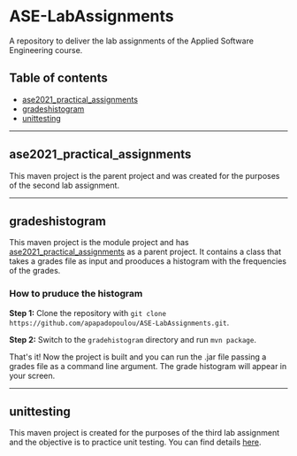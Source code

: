 # ASE-LabAssignments
A repository to deliver the lab assignments of the Applied Software Engineering course.

## <a name="table-of-contents"></a>Table of contents
* [ase2021_practical_assignments](#parent)
* [gradeshistogram](#grades-histogram)
* [unittesting](#unit-testing)

---

## <a name="parent"></a>ase2021_practical_assignments

This maven project is the parent project and was created for the purposes of the second lab assignment.

---

## <a name="grades-histogram"></a>gradeshistogram

This maven project is the module project and has [ase2021_practical_assignments](#parent) as a parent project.
It contains a class that takes a grades file as input and prooduces a histogram with the frequencies of the grades.
### How to pruduce the histogram

**Step 1:** Clone the repository with `git clone https://github.com/apapadopoulou/ASE-LabAssignments.git`.

**Step 2:** Switch to the `gradehistogram` directory and run `mvn package`.

That's it! Now the project is built and you can run the .jar file passing a grades file as a command line argument. The grade histogram will appear in your screen.

---

## <a name="unit-testing"></a>unittesting

This maven project is created for the purposes of the third lab assignment and 
the objective is to practice unit testing. You can find details [here](unittesting/README.md).